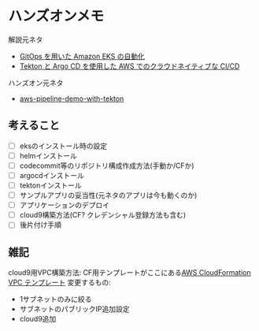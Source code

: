# ハンズオンメモ
解説元ネタ
- [GitOps を用いた Amazon EKS の自動化](https://aws.amazon.com/jp/blogs/news/automating-amazon-eks-with-gitops/)
- [Tekton と Argo CD を使用した AWS でのクラウドネイティブな CI/CD](https://aws.amazon.com/jp/blogs/news/cloud-native-ci-cd-with-tekton-and-argocd-on-aws/)

ハンズオン元ネタ
- [aws-pipeline-demo-with-tekton](https://github.com/aws-samples/aws-pipeline-demo-with-tekton)

## 考えること
- [ ] eksのインストール時の設定
- [ ] helmインストール
- [ ] codecommit等のリポジトリ構成作成方法(手動か/CFか)
- [ ] argocdインストール
- [ ] tektonインストール
- [ ] サンプルアプリの妥当性(元ネタのアプリは今も動くのか)
- [ ] アプリケーションのデプロイ
- [ ] cloud9構築方法(CF? クレデンシャル登録方法も含む)
- [ ] 後片付け手順

## 雑記
cloud9用VPC構築方法: CF用テンプレートがここにある[AWS CloudFormation VPC テンプレート](https://docs.aws.amazon.com/ja_jp/codebuild/latest/userguide/cloudformation-vpc-template.html)
変更するもの: 
- 1サブネットのみに絞る
- サブネットのパブリックIP追加設定
- cloud9追加
